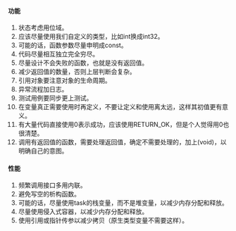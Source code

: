 #### 功能
1. 状态考虑用位域。
1. 应该尽量使用我们自定义的类型，比如int换成int32。
1. 可能的话，函数参数尽量申明成const。
1. 代码尽量相互独立完全穷尽。
1. 尽量设计不会失败的函数，也就是没有返回值。
1. 减少返回值的数量，否则上层判断会复杂。
1. 引用对象要注意对象的生命周期。
1. 异常流程加日志。
1. 测试用例要同步更上测试。
1. 在变量真正需要使用时再定义，不要让定义和使用离太远，这样其初值更有意义。
1. 有大量代码直接使用0表示成功，应该使用RETURN_OK，但是个人觉得用0也很清楚。
1. 调用有返回值的函数，需要处理返回值，确定不需要处理的，加上(void)，以明确自己的意图。

#### 性能
1. 频繁调用接口多用内联。
1. 避免写空的析构函数。
1. 可能的话，尽量使用task的栈变量，而不是堆变量，以减少内存分配和释放。
1. 尽量使用侵入式容器，以减少内存分配和释放。
1. 使用引用或指针传参以减少拷贝（原生类型变量不需要这样）。
